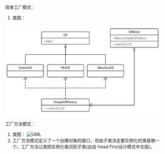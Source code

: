 简单工厂模式：
1. 类图：

![UML](https://github.com/qilily/gupao-study/blob/master/%E7%AE%80%E5%8D%95%E5%B7%A5%E5%8E%82%E6%A8%A1%E5%BC%8F%20-%20UML%E7%B1%BB%E5%9B%BE.png)

工厂方法模式：
1. 类图：
![UML]()
2. 工厂方法模式定义了一个创建对象的接口，但由子类决定要实例化的类是哪一个。工厂方法让类把实例化推迟到子类(出自 Head First设计模式中文版)。
